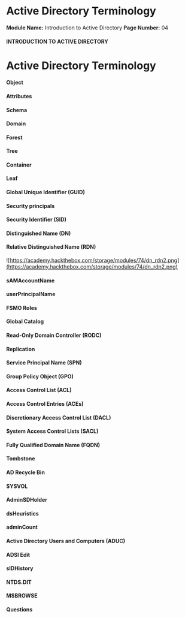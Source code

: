 <!--
 // Platform: Academy
// URL: https://academy.hackthebox.com/module/74/section/1347
// Platform Version: V1
// Module ID: 74
// Module Name: Introduction to Active Directory
// Module Difficulty: Fundamental
// Section ID: 1347
// Section Title: Active Directory Terminology
// Page Title: Introduction to Active Directory
// Page Number: 04
-->

# Active Directory Terminology

**Module Name:** Introduction to Active Directory **Page Number:** 04

#### INTRODUCTION TO ACTIVE DIRECTORY

# Active Directory Terminology

#### Object

#### Attributes

#### Schema

#### Domain

#### Forest

#### Tree

#### Container

#### Leaf

#### Global Unique Identifier (GUID)

#### Security principals

#### Security Identifier (SID)

#### Distinguished Name (DN)

#### Relative Distinguished Name (RDN)

![https://academy.hackthebox.com/storage/modules/74/dn_rdn2.png](https://academy.hackthebox.com/storage/modules/74/dn_rdn2.png)

#### sAMAccountName

#### userPrincipalName

#### FSMO Roles

#### Global Catalog

#### Read-Only Domain Controller (RODC)

#### Replication

#### Service Principal Name (SPN)

#### Group Policy Object (GPO)

#### Access Control List (ACL)

#### Access Control Entries (ACEs)

#### Discretionary Access Control List (DACL)

#### System Access Control Lists (SACL)

#### Fully Qualified Domain Name (FQDN)

#### Tombstone

#### AD Recycle Bin

#### SYSVOL

#### AdminSDHolder

#### dsHeuristics

#### adminCount

#### Active Directory Users and Computers (ADUC)

#### ADSI Edit

#### sIDHistory

#### NTDS.DIT

#### MSBROWSE

#### Questions

####